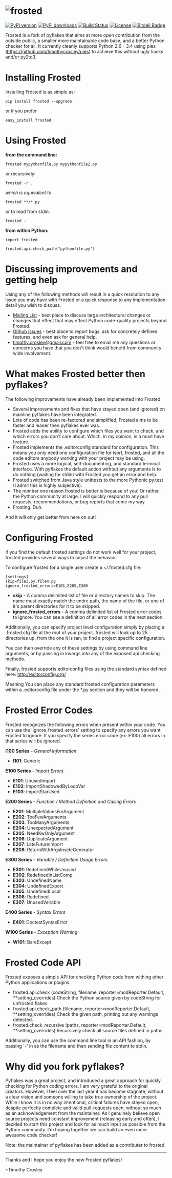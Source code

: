 ![frosted](https://raw.github.com/timothycrosley/frosted/master/logo.png)
=====

[![PyPI version](https://badge.fury.io/py/frosted.png)](http://badge.fury.io/py/frosted)
[![PyPi downloads](https://pypip.in/d/frosted/badge.png)](https://crate.io/packages/frosted/)
[![Build Status](https://travis-ci.org/timothycrosley/frosted.png?branch=master)](https://travis-ci.org/timothycrosley/frosted)
[![License](https://pypip.in/license/frosted/badge.png)](https://pypi.python.org/pypi/frosted/)
[![Bitdeli Badge](https://d2weczhvl823v0.cloudfront.net/timothycrosley/frosted/trend.png)](https://bitdeli.com/free "Bitdeli Badge")

Frosted is a fork of pyflakes that aims at more open contribution from the outside public, a smaller more maintainable code base, and a better Python checker for all.
It currently cleanly supports Python 2.6 - 3.4 using pies (https://github.com/timothycrosley/pies) to achieve this without ugly hacks and/or py2to3.

Installing Frosted
===================

Installing Frosted is as simple as:

    pip install frosted --upgrade

or if you prefer

    easy_install frosted

Using Frosted
===================

**from the command line:**

    frosted mypythonfile.py mypythonfile2.py

or recursively:

    frosted -r .

 *which is equivalent to*

    frosted **/*.py

or to read from stdin:

    frosted -

**from within Python:**

    import frosted

    frosted.api.check_path("pythonfile.py")

Discussing improvements and getting help
===================

Using any of the following methods will result in a quick resolution to any issue you may have with Frosted
or a quick response to any implementation detail you wish to discuss.
  - [Mailing List](https://mail.python.org/mailman/listinfo/code-quality) - best place to discuss large architectural changes or changes that effect that may effect Python code-quality projects beyond Frosted.
  - [Github issues](https://github.com/timothycrosley/frosted/issues) - best place to report bugs, ask for concretely defined features, and even ask for general help.
  - <timothy.crosley@gmail.com> - feel free to email me any questions or concerns you have that you don't think would benefit from community wide involvement.

What makes Frosted better then pyflakes?
===================

The following improvements have already been implemented into Frosted

- Several improvements and fixes that have stayed open (and ignored) on mainline pyflakes have been integrated.
- Lots of code has been re-factored and simplified, Frosted aims to be faster and leaner then pyflakes ever was.
- Frosted adds the ability to configure which files you want to check, and which errors you don't care about. Which, in my opinion, is a must have feature.
- Frosted implements the .editorconfig standard for configuration. This means you only need one configuration file for isort, frosted, and all the code editors anybody working with your project may be using.
- Frosted uses a more logical, self-documenting, and standard terminal interface. With pyflakes the default action without any arguments is to do nothing (waiting for stdin) with Frosted you get an error and help.
- Frosted switched from Java style unittests to the more Pythonic py.test (I admit this is highly subjective).
- The number one reason frosted is better is because of you! Or rather, the Python community at large. I will quickly respond to any pull requests, recommendations, or bug reports that come my way.
- Frosting. Duh.

And it will only get better from here on out!

Configuring Frosted
======================

If you find the default frosted settings do not work well for your project, frosted provides several ways to adjust
the behavior.

To configure frosted for a single user create a ~/.frosted.cfg file:

    [settings]
    skip=file3.py,file4.py
    ignore_frosted_errors=E101,E205,E300

- **skip** - A comma delimited list of file or directory names to skip. The name must exactly match the entire path, the name of the file, or one of it's parent directories for it to be skipped.
- **ignore_frosted_errors** - A comma delimited list of Frosted error codes to ignore. You can see a definition of all error codes in the next section.

Additionally, you can specify project level configuration simply by placing a .frosted.cfg file at the root of your
project. frosted will look up to 25 directories up, from the one it is ran, to find a project specific configuration.

You can then override any of these settings by using command line arguments, or by passing in kwargs into any of the
exposed api checking methods.

Finally, frosted supports editorconfig files using the standard syntax defined here:
http://editorconfig.org/

Meaning You can place any standard frosted configuration parameters within a .editorconfig file under the *.py section
and they will be honored.

Frosted Error Codes
======================

Frosted recognizes the following errors when present within your code. You can use the 'ignore_frosted_errors' setting to
specify any errors you want Frosted to ignore. If you specify the series error code (ex: E100) all errors in that series will be
ignored.

**I100 Series** - *General Information*
- **I101**: Generic

**E100 Series** - *Import Errors*
- **E101**: UnusedImport
- **E102**: ImportShadowedByLoopVar
- **E103**: ImportStarUsed

**E200 Series** - *Function / Method Definition and Calling Errors*
- **E201**: MultipleValuesForArgument
- **E202**: TooFewArguments
- **E203**: TooManyArguments
- **E204**: UnexpectedArgument
- **E205**: NeedKwOnlyArgument
- **E206**: DuplicateArgument
- **E207**: LateFutureImport
- **E208**: ReturnWithArgsInsideGenerator

**E300 Series** - *Variable / Definition Usage Errors*
- **E301**: RedefinedWhileUnused
- **E302**: RedefinedInListComp
- **E303**: UndefinedName
- **E304**: UndefinedExport
- **E305**: UndefinedLocal
- **E306**: Redefined
- **E307**: UnusedVariable

**E400 Series** - *Syntax Errors*
- **E401**: DoctestSyntaxError

**W100 Series** - *Exception Warning*
- **W101**: BareExcept

Frosted Code API
===================

Frosted exposes a simple API for checking Python code from withing other Python applications or plugins.

- frosted.api.check (codeString, filename, reporter=modReporter.Default, **setting_overrides)
  Check the Python source given by codeString for unfrosted flakes.
- frosted.api.check_path (filename, reporter=modReporter.Default, **setting_overrides)
  Check the given path, printing out any warnings detected.
- frosted.check_recursive (paths, reporter=modReporter.Default, **setting_overrides)
  Recursively check all source files defined in paths.

Additionally, you can use the command line tool in an API fashion, by passing '-' in as the filename and then sending
file content to stdin.

Why did you fork pyflakes?
===================

Pyflakes was a great project, and introduced a great approach for quickly checking for Python coding errors. I am very grateful to the original creators.
However, I feel over the last year it has become stagnate, without a clear vision and someone willing to take true ownership of the project.
While I know it is in no way intentional, critical failures have stayed open, despite perfectly complete and valid pull-requests open, without so much as an acknowledgement from the maintainer.
As I genuinely believe open source projects need constant improvement (releasing early and often), I decided to start this project and look for as much
input as possible from the Python community. I'm hoping together we can build an even more awesome code checker!

Note: the maintainer of pyflakes has been added as a contributer to frosted.

--------------------------------------------

Thanks and I hope you enjoy the new Frosted pyflakes!

~Timothy Crosley
